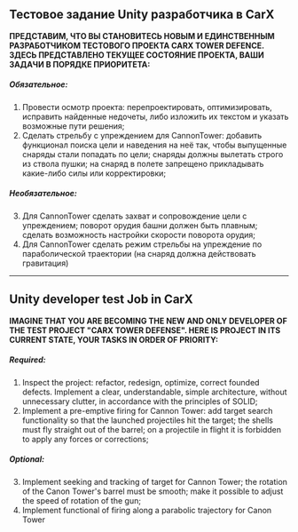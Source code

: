 ## Тестовое задание Unity разработчика в CarX

**ПРЕДСТАВИМ, ЧТО ВЫ СТАНОВИТЕСЬ НОВЫМ И ЕДИНСТВЕННЫМ РАЗРАБОТЧИКОМ ТЕСТОВОГО ПРОЕКТА CARX TOWER DEFENCE. ЗДЕСЬ ПРЕДСТАВЛЕНО ТЕКУЩЕЕ СОСТОЯНИЕ ПРОЕКТА, ВАШИ ЗАДАЧИ В ПОРЯДКЕ ПРИОРИТЕТА:**

##### Обязательное:
1. Провести осмотр проекта: перепроектировать, оптимизировать, исправить найденные недочеты, либо изложить их текстом и указать возможные пути решения;
2. Сделать стрельбу с упреждением для CannonTower: добавить функционал поиска цели и наведения на неё так, чтобы выпущенные снаряды стали попадать по цели; снаряды должны вылетать строго из ствола пушки; на снаряд в полете запрещено прикладывать какие-либо силы или корректировки;

##### Необязательное:
3. Для CannonTower сделать захват и сопровождение цели с упреждением; поворот орудия башни должен быть плавным; сделать возможность настройки скорости поворота орудия;
3. Для CannonTower сделать режим стрельбы на упреждение по параболической траектории (на снаряд должна действовать гравитация)

------------

## Unity developer test Job in CarX

**IMAGINE THAT YOU ARE BECOMING THE NEW AND ONLY DEVELOPER OF THE TEST PROJECT "CARX TOWER DEFENSE". HERE IS PROJECT IN ITS CURRENT STATE, YOUR TASKS IN ORDER OF PRIORITY:**

##### Required:

1. Inspect the project: refactor, redesign, optimize, correct founded defects. Implement a clear, understandable, simple architecture, without unnecessary clutter, in accordance with the principles of SOLID;
2. Implement a pre-emptive firing for Cannon Tower: add target search functionality so that the launched projectiles hit the target; the shells must fly straight out of the barrel; on a projectile in flight it is forbidden to apply any forces or corrections;

##### Optional:

3. Implement seeking and tracking of target for Cannon Tower; the rotation of the Canon Tower's barrel must be smooth; make it possible to adjust the speed of rotation of the gun;
4. Implement functional of firing along a parabolic trajectory for Canon Tower
